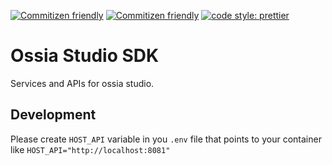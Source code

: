 [![Commitizen friendly](https://img.shields.io/badge/commitizen-friendly-brightgreen.svg)](http://commitizen.github.io/cz-cli/) [![Commitizen friendly](https://codebuild.eu-west-1.amazonaws.com/badges?uuid=eyJlbmNyeXB0ZWREYXRhIjoib1lIU3lza0dhNEFFcEN0VHUrRDF1VlhRc0lQaUp1TjZMd1I4Q01TMldPU2dsRDE4SUhEcUp5MXlLQUNUZ2E4S0hWY2d1cklZRDZWY1dxSjNHUU15bGowPSIsIml2UGFyYW1ldGVyU3BlYyI6ImcrQkRwZWdwaDJjaTIvQUIiLCJtYXRlcmlhbFNldFNlcmlhbCI6MX0%3D&branch=master)](https://eu-west-1.console.aws.amazon.com/codesuite/codebuild/projects/ossia-studio-sdk/) [![code style: prettier](https://img.shields.io/badge/code_style-prettier-ff69b4.svg?style=flat-square)](https://github.com/prettier/prettier)

# Ossia Studio SDK

Services and APIs for ossia studio.

## Development

Please create `HOST_API` variable in you `.env` file that points to your container like `HOST_API="http://localhost:8081"`
